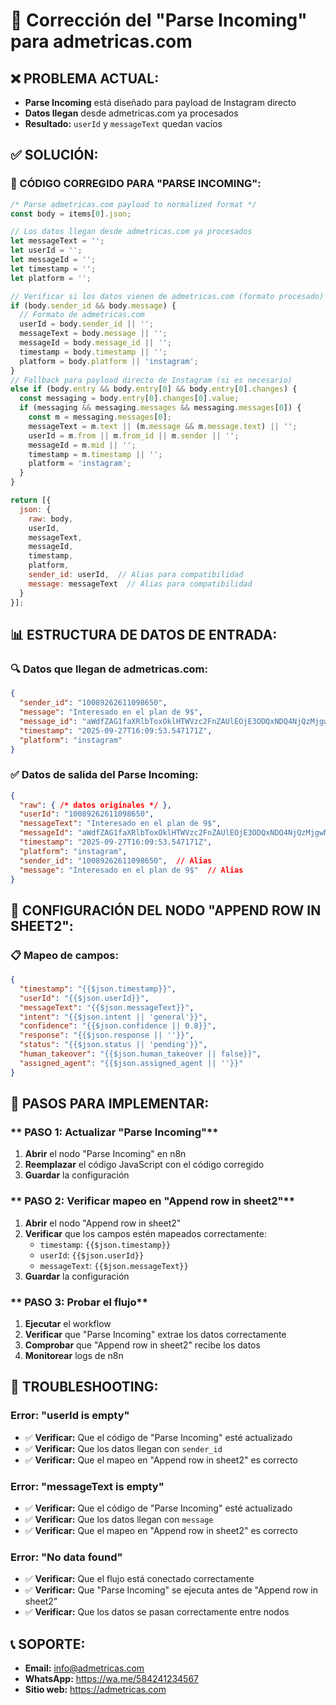 # 🔧 Corrección del "Parse Incoming" para admetricas.com

## ❌ **PROBLEMA ACTUAL:**
- **Parse Incoming** está diseñado para payload de Instagram directo
- **Datos llegan** desde admetricas.com ya procesados
- **Resultado:** `userId` y `messageText` quedan vacíos

## ✅ **SOLUCIÓN:**

### **🔧 CÓDIGO CORREGIDO PARA "PARSE INCOMING":**

```javascript
/* Parse admetricas.com payload to normalized format */
const body = items[0].json;

// Los datos llegan desde admetricas.com ya procesados
let messageText = '';
let userId = '';
let messageId = '';
let timestamp = '';
let platform = '';

// Verificar si los datos vienen de admetricas.com (formato procesado)
if (body.sender_id && body.message) {
  // Formato de admetricas.com
  userId = body.sender_id || '';
  messageText = body.message || '';
  messageId = body.message_id || '';
  timestamp = body.timestamp || '';
  platform = body.platform || 'instagram';
} 
// Fallback para payload directo de Instagram (si es necesario)
else if (body.entry && body.entry[0] && body.entry[0].changes) {
  const messaging = body.entry[0].changes[0].value;
  if (messaging && messaging.messages && messaging.messages[0]) {
    const m = messaging.messages[0];
    messageText = m.text || (m.message && m.message.text) || '';
    userId = m.from || m.from_id || m.sender || '';
    messageId = m.mid || '';
    timestamp = m.timestamp || '';
    platform = 'instagram';
  }
}

return [{ 
  json: { 
    raw: body, 
    userId, 
    messageText,
    messageId,
    timestamp,
    platform,
    sender_id: userId,  // Alias para compatibilidad
    message: messageText  // Alias para compatibilidad
  } 
}];
```

## 📊 **ESTRUCTURA DE DATOS DE ENTRADA:**

### **🔍 Datos que llegan de admetricas.com:**
```json
{
  "sender_id": "10089262611098650",
  "message": "Interesado en el plan de 9$",
  "message_id": "aWdfZAG1faXRlbToxOklHTWVzc2FnZAUlEOjE3ODQxNDQ4NjQzMjgwNzkwOjM0MDI4MjM2Njg0MTcxMDMwMTI0NDI1ODY3NDAxODg5NDk1MjI1MDozMjQ0NzYyNzA2MzAxNzkwNDczNDM2MjIwMzU1MzAwNTU2OAZDZD",
  "timestamp": "2025-09-27T16:09:53.547171Z",
  "platform": "instagram"
}
```

### **✅ Datos de salida del Parse Incoming:**
```json
{
  "raw": { /* datos originales */ },
  "userId": "10089262611098650",
  "messageText": "Interesado en el plan de 9$",
  "messageId": "aWdfZAG1faXRlbToxOklHTWVzc2FnZAUlEOjE3ODQxNDQ4NjQzMjgwNzkwOjM0MDI4MjM2Njg0MTcxMDMwMTI0NDI1ODY3NDAxODg5NDk1MjI1MDozMjQ0NzYyNzA2MzAxNzkwNDczNDM2MjIwMzU1MzAwNTU2OAZDZD",
  "timestamp": "2025-09-27T16:09:53.547171Z",
  "platform": "instagram",
  "sender_id": "10089262611098650",  // Alias
  "message": "Interesado en el plan de 9$"  // Alias
}
```

## 🔧 **CONFIGURACIÓN DEL NODO "APPEND ROW IN SHEET2":**

### **📋 Mapeo de campos:**
```json
{
  "timestamp": "{{$json.timestamp}}",
  "userId": "{{$json.userId}}",
  "messageText": "{{$json.messageText}}",
  "intent": "{{$json.intent || 'general'}}",
  "confidence": "{{$json.confidence || 0.8}}",
  "response": "{{$json.response || ''}}",
  "status": "{{$json.status || 'pending'}}",
  "human_takeover": "{{$json.human_takeover || false}}",
  "assigned_agent": "{{$json.assigned_agent || ''}}"
}
```

## 🎯 **PASOS PARA IMPLEMENTAR:**

### ** PASO 1: Actualizar "Parse Incoming"**
1. **Abrir** el nodo "Parse Incoming" en n8n
2. **Reemplazar** el código JavaScript con el código corregido
3. **Guardar** la configuración

### ** PASO 2: Verificar mapeo en "Append row in sheet2"**
1. **Abrir** el nodo "Append row in sheet2"
2. **Verificar** que los campos estén mapeados correctamente:
   - `timestamp`: `{{$json.timestamp}}`
   - `userId`: `{{$json.userId}}`
   - `messageText`: `{{$json.messageText}}`
3. **Guardar** la configuración

### ** PASO 3: Probar el flujo**
1. **Ejecutar** el workflow
2. **Verificar** que "Parse Incoming" extrae los datos correctamente
3. **Comprobar** que "Append row in sheet2" recibe los datos
4. **Monitorear** logs de n8n

## 🚨 **TROUBLESHOOTING:**

### **Error: "userId is empty"**
- ✅ **Verificar:** Que el código de "Parse Incoming" esté actualizado
- ✅ **Verificar:** Que los datos llegan con `sender_id`
- ✅ **Verificar:** Que el mapeo en "Append row in sheet2" es correcto

### **Error: "messageText is empty"**
- ✅ **Verificar:** Que el código de "Parse Incoming" esté actualizado
- ✅ **Verificar:** Que los datos llegan con `message`
- ✅ **Verificar:** Que el mapeo en "Append row in sheet2" es correcto

### **Error: "No data found"**
- ✅ **Verificar:** Que el flujo está conectado correctamente
- ✅ **Verificar:** Que "Parse Incoming" se ejecuta antes de "Append row in sheet2"
- ✅ **Verificar:** Que los datos se pasan correctamente entre nodos

## 📞 **SOPORTE:**
- **Email:** info@admetricas.com
- **WhatsApp:** https://wa.me/584241234567
- **Sitio web:** https://admetricas.com
